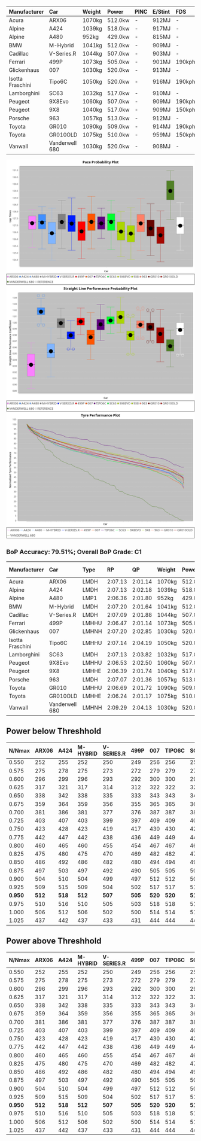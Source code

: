 | Manufacturer     | Car            | Weight | Power   | PINC    | E/Stint | FDS     |
|:-|:-|:-|:-|:-|:-|:-|
| Acura            | ARX06          | 1070kg | 512.0kw |    -    | 912MJ   |    -    |
| Alpine           | A424           | 1039kg | 518.0kw |    -    | 917MJ   |    -    |
| Alpine           | A480           | 952kg  | 429.0kw |    -    | 815MJ   |    -    |
| BMW              | M-Hybrid       | 1041kg | 512.0kw |    -    | 909MJ   |    -    |
| Cadillac         | V-Series.R     | 1044kg | 507.0kw |    -    | 903MJ   |    -    |
| Ferrari          | 499P           | 1073kg | 505.0kw |    -    | 901MJ   | 190kph  |
| Glickenhaus      | 007            | 1030kg | 520.0kw |    -    | 913MJ   |    -    |
| Isotta Fraschini | Tipo6C         | 1050kg | 520.0kw |    -    | 916MJ   | 190kph  |
| Lamborghini      | SC63           | 1032kg | 517.0kw |    -    | 910MJ   |    -    |
| Peugeot          | 9X8Evo         | 1060kg | 507.0kw |    -    | 909MJ   | 190kph  |
| Peugeot          | 9X8            | 1040kg | 517.0kw |    -    | 909MJ   | 150kph  |
| Porsche          | 963            | 1057kg | 513.0kw |    -    | 912MJ   |    -    |
| Toyota           | GR010          | 1090kg | 509.0kw |    -    | 914MJ   | 190kph  |
| Toyota           | GR010OLD       | 1075kg | 510.0kw |    -    | 959MJ   | 150kph  |
| Vanwall          | Vanderwell 680 | 1030kg | 520.0kw |    -    | 908MJ   |    -    |

![PACECHART](./IMG/ACOMETHOD.png)
![STRAIGHTLINEPERFORMANCECHART](./IMG/ACOMETHOD_sp.png)
![TYREPERFORMANCECHART](./IMG/ACOMETHOD_tw.png)

### BoP Accuracy: 79.51%; Overall BoP Grade: C1
| Manufacturer     | Car            | Type  | RP      | QP      | Weight | Power¹  | Threshhold | PINC    | Power²   | E/Stint | AVG Vmax  | FDS     | RDLC | L/Stint | BOP-Grade | Model Accuracy | Model Points | Match%  | SimDiff |
|:-|:-|:-|:-|:-|:-|:-|:-|:-|:-|:-|:-|:-|:-|:-|:-|:-|:-|:-|:-|
| Acura            | ARX06          | LMDH  | 2:07.13 | 2:01.14 | 1070kg | 512.0kw | 210.0kph   |    -    | 512.00kw |  912MJ  | 297.36kph |    -    | 1.00 | 25      | +D1       | 100.00%        | 995          | 69.26%  | #       |
| Alpine           | A424           | LMDH  | 2:07.13 | 2:02.18 | 1039kg | 518.0kw | 210.0kph   |    -    | 518.00kw |  917MJ  | 313.02kph |    -    | 1.01 | 25      | +A2       | 100.00%        | 635          | 93.89%  | #       |
| Alpine           | A480           | LMP1  | 2:06.36 | 2:01.80 |  952kg | 429.0kw | 210.0kph   |    -    | 429.00kw |  815MJ  | 299.27kph |    -    | 0.97 | 23      | -C1       | 98.32%         | 818          | 78.38%  | ±2.75s  |
| BMW              | M-Hybrid       | LMDH  | 2:07.20 | 2:01.64 | 1041kg | 512.0kw | 210.0kph   |    -    | 512.00kw |  909MJ  | 309.37kph |    -    | 1.01 | 25      | ~A1       | 100.00%        | 1696         | 100.00% | #       |
| Cadillac         | V-Series.R     | LMDH  | 2:07.09 | 2:01.88 | 1044kg | 507.0kw | 210.0kph   |    -    | 507.00kw |  903MJ  | 305.21kph |    -    | 1.01 | 25      | +B1       | 98.34%         | 1841         | 86.69%  | #       |
| Ferrari          | 499P           | LMHHU | 2:06.47 | 2:01.14 | 1073kg | 505.0kw | 210.0kph   |    -    | 505.00kw |  901MJ  | 307.30kph | 190kph  | 1.02 | 25      | -C1       | 100.00%        | 1773         | 79.80%  | #       |
| Glickenhaus      | 007            | LMHNH | 2:07.20 | 2:02.85 | 1030kg | 520.0kw | 210.0kph   |    -    | 520.00kw |  913MJ  | 307.33kph |    -    | 0.96 | 25      | ~A1       | 98.48%         | 1488         | 100.00% | #       |
| Isotta Fraschini | Tipo6C         | LMHHU | 2:07.14 | 2:04.19 | 1050kg | 520.0kw | 210.0kph   |    -    | 520.00kw |  916MJ  | 309.59kph | 190kph  | 1.05 | 25      | +Ω1       | 100.00%        | 66           | 46.56%  | #       |
| Lamborghini      | SC63           | LMDH  | 2:07.13 | 2:03.82 | 1032kg | 517.0kw | 210.0kph   |    -    | 517.00kw |  910MJ  | 311.15kph |    -    | 1.05 | 25      | ~A1       | 100.00%        | 504          | 100.00% | #       |
| Peugeot          | 9X8Evo         | LMHHU | 2:06.53 | 2:02.50 | 1060kg | 507.0kw | 210.0kph   |    -    | 507.00kw |  909MJ  | 309.36kph | 190kph  | 0.99 | 25      | +C1       | 100.00%        | 249          | 76.23%  | #       |
| Peugeot          | 9X8            | LMHHE | 2:06.39 | 2:01.74 | 1040kg | 517.0kw | 210.0kph   |    -    | 517.00kw |  909MJ  | 306.65kph | 150kph  | 1.02 | 25      | -C1       | 100.00%        | 1199         | 78.95%  | #       |
| Porsche          | 963            | LMDH  | 2:07.07 | 2:01.36 | 1057kg | 513.0kw | 210.0kph   |    -    | 513.00kw |  912MJ  | 308.21kph |    -    | 1.00 | 25      | ~A1       | 99.96%         | 4880         | 100.00% | #       |
| Toyota           | GR010          | LMHHU | 2:06.69 | 2:01.72 | 1090kg | 509.0kw | 210.0kph   |    -    | 509.00kw |  914MJ  | 305.34kph | 190kph  | 1.00 | 25      | -A2       | 99.96%         | 2429         | 91.40%  | #       |
| Toyota           | GR010OLD       | LMHHE | 2:06.24 | 2:01.17 | 1075kg | 510.0kw | 210.0kph   |    -    | 510.00kw |  959MJ  | 304.71kph | 150kph  | 1.01 | 25      | -C2       | 100.00%        | 1183         | 70.95%  | ±1.75s  |
| Vanwall          | Vanderwell 680 | LMHNH | 2:09.29 | 2:04.13 | 1030kg | 520.0kw | 210.0kph   |    -    | 520.00kw |  908MJ  | 305.05kph |    -    | 1.01 | 25      | +Ω1       | 98.84%         | 170          | 20.48%  | #       |

## Power below Threshhold
| N/Nmax    | ARX06   | A424    | M-HYBRID | V-SERIES.R | 499P    | 007     | TIPO6C  | SC63    | 9X8EVO  | 9X8     | 963     | GR010   | GR010OLD | VANDERWELL 680 | ​     | RPM      | A480    |
|:-|:-|:-|:-|:-|:-|:-|:-|:-|:-|:-|:-|:-|:-|:-|:-|:-|:-|
|  0.550    |  252    |  255    |  252     |  250       |  249    |  256    |  256    |  255    |  250    |  255    |  253    |  251    |  251     |  256           |  ​    |   --     |   -     |
|  0.575    |  275    |  278    |  275     |  273       |  272    |  279    |  279    |  278    |  273    |  278    |  276    |  274    |  274     |  279           |  ​    |   --     |   -     |
|  0.600    |  296    |  299    |  296     |  293       |  292    |  300    |  300    |  298    |  293    |  298    |  296    |  294    |  295     |  300           |  ​    |   --     |   -     |
|  0.625    |  317    |  321    |  317     |  314       |  312    |  322    |  322    |  320    |  314    |  320    |  317    |  315    |  316     |  322           |  ​    |   --     |   -     |
|  0.650    |  338    |  342    |  338     |  335       |  333    |  343    |  343    |  341    |  335    |  341    |  338    |  336    |  337     |  343           |  ​    |   --     |   -     |
|  0.675    |  359    |  364    |  359     |  356       |  355    |  365    |  365    |  363    |  356    |  363    |  360    |  357    |  358     |  365           |  ​    |   --     |   -     |
|  0.700    |  381    |  386    |  381     |  377       |  376    |  387    |  387    |  385    |  377    |  385    |  382    |  379    |  380     |  387           |  ​    |   --     |   -     |
|  0.725    |  403    |  407    |  403     |  399       |  397    |  409    |  409    |  407    |  399    |  407    |  403    |  400    |  401     |  409           |  ​    |   --     |   -     |
|  0.750    |  423    |  428    |  423     |  419       |  417    |  430    |  430    |  427    |  419    |  427    |  424    |  421    |  422     |  430           |  ​    |   --     |   -     |
|  0.775    |  442    |  447    |  442     |  438       |  436    |  449    |  449    |  446    |  438    |  446    |  443    |  440    |  441     |  449           |  ​    |  5000    |  252    |
|  0.800    |  460    |  465    |  460     |  455       |  454    |  467    |  467    |  464    |  455    |  464    |  461    |  457    |  458     |  467           |  ​    |  5500    |  297    |
|  0.825    |  475    |  480    |  475     |  470       |  469    |  482    |  482    |  479    |  470    |  479    |  476    |  472    |  473     |  482           |  ​    |  6000    |  332    |
|  0.850    |  486    |  492    |  486     |  482       |  480    |  494    |  494    |  491    |  482    |  491    |  487    |  484    |  485     |  494           |  ​    |  6500    |  375    |
|  0.875    |  497    |  503    |  497     |  492       |  490    |  505    |  505    |  502    |  492    |  502    |  498    |  494    |  495     |  505           |  ​    |  7000    |  419    |
|  0.900    |  504    |  510    |  504     |  499       |  497    |  512    |  512    |  509    |  499    |  509    |  505    |  501    |  502     |  512           |  ​    |  7500    |  430    |
|  0.925    |  509    |  515    |  509     |  504       |  502    |  517    |  517    |  514    |  504    |  514    |  510    |  506    |  507     |  517           |  ​    |  8000    |  426    |
| **0.950** | **512** | **518** | **512**  | **507**    | **505** | **520** | **520** | **517** | **507** | **517** | **513** | **509** | **510**  | **520**        | **​** | **8500** | **429** |
|  0.975    |  510    |  516    |  510     |  505       |  503    |  518    |  518    |  515    |  505    |  515    |  511    |  507    |  508     |  518           |  ​    |  9000    |  214    |
|  1.000    |  506    |  512    |  506     |  502       |  500    |  514    |  514    |  511    |  502    |  511    |  507    |  504    |  505     |  514           |  ​    |   --     |   -     |
|  1.025    |  437    |  442    |  437     |  433       |  431    |  444    |  444    |  441    |  433    |  441    |  438    |  435    |  436     |  444           |  ​    |   --     |   -     |

## Power above Threshhold
| N/Nmax    | ARX06   | A424    | M-HYBRID | V-SERIES.R | 499P    | 007     | TIPO6C  | SC63    | 9X8EVO  | 9X8     | 963     | GR010   | GR010OLD | VANDERWELL 680 | ​     | RPM      | A480    |
|:-|:-|:-|:-|:-|:-|:-|:-|:-|:-|:-|:-|:-|:-|:-|:-|:-|:-|
|  0.550    |  252    |  255    |  252     |  250       |  249    |  256    |  256    |  255    |  250    |  255    |  253    |  251    |  251     |  256           |  ​    |   --     |   -     |
|  0.575    |  275    |  278    |  275     |  273       |  272    |  279    |  279    |  278    |  273    |  278    |  276    |  274    |  274     |  279           |  ​    |   --     |   -     |
|  0.600    |  296    |  299    |  296     |  293       |  292    |  300    |  300    |  298    |  293    |  298    |  296    |  294    |  295     |  300           |  ​    |   --     |   -     |
|  0.625    |  317    |  321    |  317     |  314       |  312    |  322    |  322    |  320    |  314    |  320    |  317    |  315    |  316     |  322           |  ​    |   --     |   -     |
|  0.650    |  338    |  342    |  338     |  335       |  333    |  343    |  343    |  341    |  335    |  341    |  338    |  336    |  337     |  343           |  ​    |   --     |   -     |
|  0.675    |  359    |  364    |  359     |  356       |  355    |  365    |  365    |  363    |  356    |  363    |  360    |  357    |  358     |  365           |  ​    |   --     |   -     |
|  0.700    |  381    |  386    |  381     |  377       |  376    |  387    |  387    |  385    |  377    |  385    |  382    |  379    |  380     |  387           |  ​    |   --     |   -     |
|  0.725    |  403    |  407    |  403     |  399       |  397    |  409    |  409    |  407    |  399    |  407    |  403    |  400    |  401     |  409           |  ​    |   --     |   -     |
|  0.750    |  423    |  428    |  423     |  419       |  417    |  430    |  430    |  427    |  419    |  427    |  424    |  421    |  422     |  430           |  ​    |   --     |   -     |
|  0.775    |  442    |  447    |  442     |  438       |  436    |  449    |  449    |  446    |  438    |  446    |  443    |  440    |  441     |  449           |  ​    |  5000    |  252    |
|  0.800    |  460    |  465    |  460     |  455       |  454    |  467    |  467    |  464    |  455    |  464    |  461    |  457    |  458     |  467           |  ​    |  5500    |  297    |
|  0.825    |  475    |  480    |  475     |  470       |  469    |  482    |  482    |  479    |  470    |  479    |  476    |  472    |  473     |  482           |  ​    |  6000    |  332    |
|  0.850    |  486    |  492    |  486     |  482       |  480    |  494    |  494    |  491    |  482    |  491    |  487    |  484    |  485     |  494           |  ​    |  6500    |  375    |
|  0.875    |  497    |  503    |  497     |  492       |  490    |  505    |  505    |  502    |  492    |  502    |  498    |  494    |  495     |  505           |  ​    |  7000    |  419    |
|  0.900    |  504    |  510    |  504     |  499       |  497    |  512    |  512    |  509    |  499    |  509    |  505    |  501    |  502     |  512           |  ​    |  7500    |  430    |
|  0.925    |  509    |  515    |  509     |  504       |  502    |  517    |  517    |  514    |  504    |  514    |  510    |  506    |  507     |  517           |  ​    |  8000    |  426    |
| **0.950** | **512** | **518** | **512**  | **507**    | **505** | **520** | **520** | **517** | **507** | **517** | **513** | **509** | **510**  | **520**        | **​** | **8500** | **429** |
|  0.975    |  510    |  516    |  510     |  505       |  503    |  518    |  518    |  515    |  505    |  515    |  511    |  507    |  508     |  518           |  ​    |  9000    |  214    |
|  1.000    |  506    |  512    |  506     |  502       |  500    |  514    |  514    |  511    |  502    |  511    |  507    |  504    |  505     |  514           |  ​    |   --     |   -     |
|  1.025    |  437    |  442    |  437     |  433       |  431    |  444    |  444    |  441    |  433    |  441    |  438    |  435    |  436     |  444           |  ​    |   --     |   -     |
